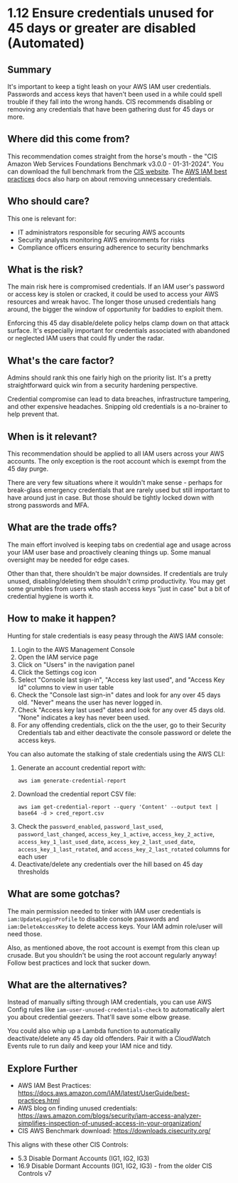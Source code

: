 # 1.12 Ensure credentials unused for 45 days or greater are disabled (Automated)

## Summary
It's important to keep a tight leash on your AWS IAM user credentials. Passwords and access keys that haven't been used in a while could spell trouble if they fall into the wrong hands. CIS recommends disabling or removing any credentials that have been gathering dust for 45 days or more. 

## Where did this come from?
This recommendation comes straight from the horse's mouth - the "CIS Amazon Web Services Foundations Benchmark v3.0.0 - 01-31-2024". You can download the full benchmark from the [CIS website](https://downloads.cisecurity.org/#/). The [AWS IAM best practices](https://docs.aws.amazon.com/IAM/latest/UserGuide/best-practices.html#remove-credentials) docs also harp on about removing unnecessary credentials.

## Who should care?
This one is relevant for:
- IT administrators responsible for securing AWS accounts
- Security analysts monitoring AWS environments for risks
- Compliance officers ensuring adherence to security benchmarks 

## What is the risk?
The main risk here is compromised credentials. If an IAM user's password or access key is stolen or cracked, it could be used to access your AWS resources and wreak havoc. The longer those unused credentials hang around, the bigger the window of opportunity for baddies to exploit them.

Enforcing this 45 day disable/delete policy helps clamp down on that attack surface. It's especially important for credentials associated with abandoned or neglected IAM users that could fly under the radar.

## What's the care factor?
Admins should rank this one fairly high on the priority list. It's a pretty straightforward quick win from a security hardening perspective. 

Credential compromise can lead to data breaches, infrastructure tampering, and other expensive headaches. Snipping old credentials is a no-brainer to help prevent that.

## When is it relevant?
This recommendation should be applied to all IAM users across your AWS accounts. The only exception is the root account which is exempt from the 45 day purge.

There are very few situations where it wouldn't make sense - perhaps for break-glass emergency credentials that are rarely used but still important to have around just in case. But those should be tightly locked down with strong passwords and MFA.

## What are the trade offs?
The main effort involved is keeping tabs on credential age and usage across your IAM user base and proactively cleaning things up. Some manual oversight may be needed for edge cases.

Other than that, there shouldn't be major downsides. If credentials are truly unused, disabling/deleting them shouldn't crimp productivity. You may get some grumbles from users who stash access keys "just in case" but a bit of credential hygiene is worth it.

## How to make it happen?
Hunting for stale credentials is easy peasy through the AWS IAM console:

1. Login to the AWS Management Console 
2. Open the IAM service page
3. Click on "Users" in the navigation panel
4. Click the Settings cog icon
5. Select "Console last sign-in", "Access key last used", and "Access Key Id"  columns to view in user table
6. Check the "Console last sign-in" dates and look for any over 45 days old. "Never" means the user has never logged in.
7. Check "Access key last used" dates and look for any over 45 days old. "None" indicates a key has never been used.  
8. For any offending credentials, click on the the user, go to their Security Credentials tab and either deactivate the console password or delete the access keys.

You can also automate the stalking of stale credentials using the AWS CLI:

1. Generate an account credential report with:
   ```
   aws iam generate-credential-report
   ```
2. Download the credential report CSV file:
   ```
   aws iam get-credential-report --query 'Content' --output text | base64 -d > cred_report.csv
   ```
3. Check the `password_enabled`, `password_last_used`, `password_last_changed`, `access_key_1_active`, `access_key_2_active`, `access_key_1_last_used_date`, `access_key_2_last_used_date`, `access_key_1_last_rotated`, and `access_key_2_last_rotated` columns for each user
4. Deactivate/delete any credentials over the hill based on 45 day thresholds

## What are some gotchas?
The main permission needed to tinker with IAM user credentials is `iam:UpdateLoginProfile` to disable console passwords and `iam:DeleteAccessKey` to delete access keys. Your IAM admin role/user will need those.

Also, as mentioned above, the root account is exempt from this clean up crusade. But you shouldn't be using the root account regularly anyway! Follow best practices and lock that sucker down.

## What are the alternatives?
Instead of manually sifting through IAM credentials, you can use AWS Config rules like `iam-user-unused-credentials-check` to automatically alert you about credential geezers. That'll save some elbow grease.

You could also whip up a Lambda function to automatically deactivate/delete any 45 day old offenders. Pair it with a CloudWatch Events rule to run daily and keep your IAM nice and tidy.

## Explore Further
- AWS IAM Best Practices: https://docs.aws.amazon.com/IAM/latest/UserGuide/best-practices.html 
- AWS blog on finding unused credentials: https://aws.amazon.com/blogs/security/iam-access-analyzer-simplifies-inspection-of-unused-access-in-your-organization/
- CIS AWS Benchmark download: https://downloads.cisecurity.org/

This aligns with these other CIS Controls:
- 5.3 Disable Dormant Accounts (IG1, IG2, IG3)
- 16.9 Disable Dormant Accounts (IG1, IG2, IG3) - from the older CIS Controls v7